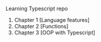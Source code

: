 Learning Typescript repo

1. Chapter 1 [Language features]
2. Chapter 2 [Functions]
3. Chapter 3 [OOP with Typescript]

